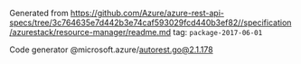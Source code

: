 Generated from https://github.com/Azure/azure-rest-api-specs/tree/3c764635e7d442b3e74caf593029fcd440b3ef82//specification/azurestack/resource-manager/readme.md tag: `package-2017-06-01`

Code generator @microsoft.azure/autorest.go@2.1.178


